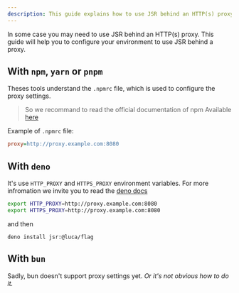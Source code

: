 ```yaml
---
description: This guide explains how to use JSR behind an HTTP(s) proxy.
---
```


In some case you may need to use JSR behind an HTTP(s) proxy. This guide will
help you to configure your environment to use JSR behind a proxy.

## With `npm`, `yarn` or `pnpm`

Theses tools understand the `.npmrc` file, which is used to configure the proxy
settings.

> So we recommand to read the official documentation of npm Available
> [here](https://docs.npmjs.com/cli/v11/using-npm/config#https-proxy)

Example of `.npmrc` file:

```ini
proxy=http://proxy.example.com:8080
```

## With `deno`

It's use `HTTP_PROXY` and `HTTPS_PROXY` environment variables. For more
infromation we invite you to read the
[deno docs](https://docs.deno.com/runtime/reference/env_variables/#special-environment-variables)

```sh
export HTTP_PROXY=http://proxy.example.com:8080
export HTTPS_PROXY=http://proxy.example.com:8080
```

and then

```
deno install jsr:@luca/flag
```

## With `bun`

Sadly, bun doesn't support proxy settings yet. _Or it's not obvious how to do
it._
